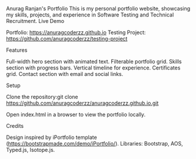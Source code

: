 Anurag Ranjan's Portfolio
This is my personal portfolio website, showcasing my skills, projects, and experience in Software Testing and Technical Recruitment.
Live Demo

Portfolio: https://anuragcoderzz.github.io
Testing Project: https://github.com/anuragcoderzz/testing-project

Features

Full-width hero section with animated text.
Filterable portfolio grid.
Skills section with progress bars.
Vertical timeline for experience.
Certificates grid.
Contact section with email and social links.

Setup

Clone the repository:git clone https://github.com/anuragcoderzz/anuragcoderzz.github.io.git


Open index.html in a browser to view the portfolio locally.

Credits

Design inspired by iPortfolio template (https://bootstrapmade.com/demo/iPortfolio/).
Libraries: Bootstrap, AOS, Typed.js, Isotope.js.

